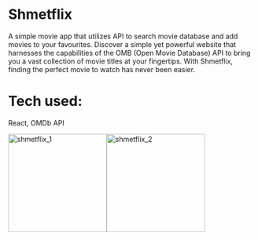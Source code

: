 # Shmetflix

A simple movie app that utilizes API to search movie database and add movies to your favourites.
Discover a simple yet powerful website that harnesses the capabilities of the OMB (Open Movie Database) API to bring you a vast collection of movie titles at your fingertips. With Shmetflix, finding the perfect movie to watch has never been easier.

# Tech used: 

React, OMDb API

<img width="200" alt="shmetflix_1" src="https://github.com/AnastasiiaAsti/shmetflix/assets/97631462/924eccb6-b2aa-4bcd-ba9b-dee0d2b047bb"><img width="200" alt="shmetflix_2" src="https://github.com/AnastasiiaAsti/shmetflix/assets/97631462/b401effc-54cd-4477-94e5-eae7eb18cf0d">
